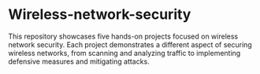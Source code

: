 # Wireless-network-security
This repository showcases five hands-on projects focused on wireless network security. Each project demonstrates a different aspect of securing wireless networks, from scanning and analyzing traffic to implementing defensive measures and mitigating attacks.

